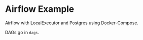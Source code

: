 # Airflow Example

Airflow with LocalExecutor and Postgres using Docker-Compose.

DAGs go in `dags`.
